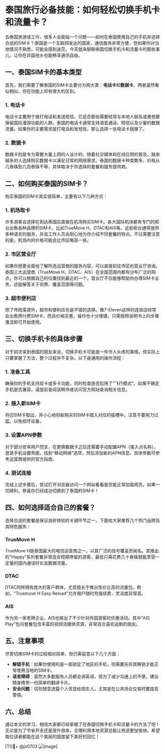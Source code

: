 # 泰国旅行必备技能：如何轻松切换手机卡和流量卡？

去泰国旅游或工作，很多人会面临一个问题——如何在泰国使用自己的手机并选择合适的SIM卡？泰国是一个互联网发达的国家，通信服务非常方便，但如果你对当地情况不熟悉，可能会感到迷茫。今天就来聊聊泰国切换手机卡和流量卡的那些事儿，让你在异国他乡也能畅享通讯自由。

## 一、泰国SIM卡的基本类型

首先，我们需要了解泰国的SIM卡主要分为两大类：**电话卡**和**数据卡**。两者虽然看似相似，但在功能上却有很大的区别。

### 1. 电话卡
电话卡主要用于拨打电话和发送短信。它适合那些需要经常与本地人联系或者想要保留国际漫游功能的人群。泰国的电话卡通常支持语音通话、短信以及少量的数据流量。如果你的主要需求是打电话和发短信，那么选择一张电话卡就够了。

### 2. 数据卡
数据卡则是专为需要大量上网的人设计的。随着社交媒体和在线应用的普及，越来越多的人选择购买数据卡以满足日常的网络需求。泰国的数据卡种类繁多，价格从几泰铢到几百泰铢不等，具体取决于你选择的套餐和服务提供商。

## 二、如何购买泰国的SIM卡？

购买泰国的SIM卡其实很简单，主要有以下几种方式：

### 1. 机场取卡
许多游客会选择在到达泰国后直接在机场购买SIM卡。各大国际机场都有专门的柜台出售各种品牌的SIM卡，比如TrueMove H、DTAC和AIS等。这些柜台通常提供多种语言的服务，并且工作人员会耐心地为你介绍不同套餐的特点。不过需要注意的是，机场内的价格可能会比市区略高一些。

### 2. 市区营业厅
如果你想更全面地了解所选运营商的服务内容，可以直接前往市区的营业厅咨询。泰国三大运营商（TrueMove H、DTAC、AIS）在全国范围内都有分布广泛的网点，你可以根据自己的位置找到最近的一个。营业厅不仅能够帮助你办理SIM卡业务，还能解答关于资费、覆盖范围等问题。

### 3. 超市便利店
除了传统渠道外，超市和便利店也是不错的选择。像7-Eleven这样的连锁店经常会出售预付费SIM卡，而且价格实惠，操作也十分便捷。只需按照说明书上的步骤激活即可开始使用。

## 三、切换手机卡的具体步骤

对于初次来到泰国的朋友来说，切换手机卡可能是一件令人头疼的事情。但实际上只要掌握了方法，整个过程并不复杂。以下是通用的操作流程：

### 1. 准备工具
确保你的手机支持双卡或多卡功能，同时检查是否启用了“飞行模式”。如果不确定手机是否兼容，请提前查阅说明书或访问官方网站查询相关信息。

### 2. 插入新SIM卡
将旧SIM卡取出，并小心地将新购买的SIM卡插入对应的插槽中。注意不要用力过猛，以免损坏设备。

### 3. 设置APN参数
对于部分安卓用户而言，在更换数据卡之后还需要手动配置APN（接入点名称）。登录手机设置界面，找到“移动网络”选项，然后添加新的APN信息。具体参数可参考运营商提供的官方指南。

### 4. 测试连接
完成上述步骤后，尝试打开浏览器访问一个网站看看是否能正常加载网页。如果一切顺利，恭喜你已经成功切换到了泰国的SIM卡！

## 四、如何选择适合自己的套餐？

选择合适的套餐是保证良好体验的关键环节之一。下面给大家推荐几个热门品牌及其特色服务：

### TrueMove H
TrueMove H是泰国最大的电信运营商之一，以其广泛的信号覆盖而闻名。其推出的“Happy”系列套餐非常适合短期停留的游客，最低只需花费几十泰铢就能享受一定量的国内通话时长及数据流量。

### DTAC
DTAC同样拥有庞大的客户群体，尤其擅长于推出性价比高的流量包。例如，“Truemove H Easy Reload”允许用户随时充值续费，灵活度非常高。

### AIS
作为另一家老牌企业，AIS也推出了不少针对外国游客的优惠活动。其中“AIS Play”包月套餐包含丰富的视频流媒体资源，非常适合喜欢追剧的朋友。

## 五、注意事项

尽管切换SIM卡的过程相对简单，但仍需留意以下几个方面：

- **解锁手机**：如果你使用的是一部锁定了地区的手机，则需要先将其解锁才能正常使用当地的SIM卡。
- **语言障碍**：虽然大多数服务人员都会讲英语，但为了减少沟通上的不便，建议随身携带一份简单的翻译卡片。
- **安全问题**：切勿随意透露个人信息给陌生人，尤其是在公共场合交易时要提高警惕。

## 六、总结

通过本文的学习，相信大家都已经掌握了在泰国切换手机卡和流量卡的方法了吧！无论是为了节省开支还是提升效率，合理利用本地资源总能让旅途更加愉快。希望每位读者都能在这个美丽的国度留下美好的回忆！

[TG💪+ @jx0703 ![Image](https://github.com/user-attachments/assets/dbca1d08-cadb-493c-b0ec-ad6f7a83f270)]
